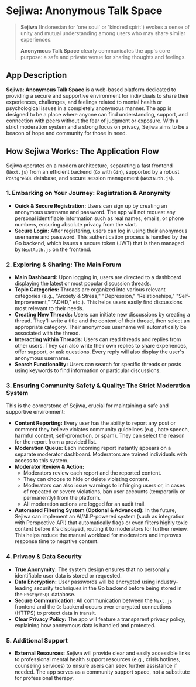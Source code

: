 # Sejiwa: Anonymous Talk Space

> **Sejiwa** (Indonesian for 'one soul' or 'kindred spirit') evokes a sense of unity and mutual understanding among users who may share similar experiences.
>
> **Anonymous Talk Space** clearly communicates the app's core purpose: a safe and private venue for sharing thoughts and feelings.

## App Description

**Sejiwa: Anonymous Talk Space** is a web-based platform dedicated to providing a secure and supportive environment for individuals to share their experiences, challenges, and feelings related to mental health or psychological issues in a completely anonymous manner. The app is designed to be a place where anyone can find understanding, support, and connection with peers without the fear of judgment or exposure. With a strict moderation system and a strong focus on privacy, Sejiwa aims to be a beacon of hope and community for those in need.

## How Sejiwa Works: The Application Flow

Sejiwa operates on a modern architecture, separating a fast frontend (`Next.js`) from an efficient backend (`Go` with `Gin`), supported by a robust `PostgreSQL` database, and secure session management (`NextAuth.js`).

### 1. Embarking on Your Journey: Registration & Anonymity

- **Quick & Secure Registration:** Users can sign up by creating an anonymous username and password. The app will not request any personal identifiable information such as real names, emails, or phone numbers, ensuring absolute privacy from the start.
- **Secure Login:** After registering, users can log in using their anonymous username and password. This authentication process is handled by the Go backend, which issues a secure token (JWT) that is then managed by `NextAuth.js` on the frontend.

### 2. Exploring & Sharing: The Main Forum

- **Main Dashboard:** Upon logging in, users are directed to a dashboard displaying the latest or most popular discussion threads.
- **Topic Categories:** Threads are organized into various relevant categories (e.g., "Anxiety & Stress," "Depression," "Relationships," "Self-Improvement," "ADHD," etc.). This helps users easily find discussions most relevant to their needs.
- **Creating New Threads:** Users can initiate new discussions by creating a thread. They'll write a title and the content of their thread, then select an appropriate category. Their anonymous username will automatically be associated with the thread.
- **Interacting within Threads:** Users can read threads and replies from other users. They can also write their own replies to share experiences, offer support, or ask questions. Every reply will also display the user's anonymous username.
- **Search Functionality:** Users can search for specific threads or posts using keywords to find information or particular discussions.

### 3. Ensuring Community Safety & Quality: The Strict Moderation System

This is the cornerstone of Sejiwa, crucial for maintaining a safe and supportive environment:

- **Content Reporting:** Every user has the ability to report any post or comment they believe violates community guidelines (e.g., hate speech, harmful content, self-promotion, or spam). They can select the reason for the report from a provided list.
- **Moderation Queue:** Each incoming report instantly appears on a separate moderator dashboard. Moderators are trained individuals with access to this system.
- **Moderator Review & Action:**
  - Moderators review each report and the reported content.
  - They can choose to hide or delete violating content.
  - Moderators can also issue warnings to infringing users or, in cases of repeated or severe violations, ban user accounts (temporarily or permanently) from the platform.
  - All moderation actions are logged for an audit trail.
- **Automated Filtering System (Optional & Advanced):** In the future, Sejiwa can implement an AI/NLP-powered system (such as integration with Perspective API) that automatically flags or even filters highly toxic content before it's displayed, routing it to moderators for further review. This helps reduce the manual workload for moderators and improves response time to negative content.

### 4. Privacy & Data Security

- **True Anonymity:** The system design ensures that no personally identifiable user data is stored or requested.
- **Data Encryption:** User passwords will be encrypted using industry-leading security techniques in the Go backend before being stored in the `PostgreSQL` database.
- **Secure Communication:** All communication between the `Next.js` frontend and the `Go` backend occurs over encrypted connections (HTTPS) to protect data in transit.
- **Clear Privacy Policy:** The app will feature a transparent privacy policy, explaining how anonymous data is handled and protected.

### 5. Additional Support

- **External Resources:** Sejiwa will provide clear and easily accessible links to professional mental health support resources (e.g., crisis hotlines, counseling services) to ensure users can seek further assistance if needed. The app serves as a community support space, not a substitute for professional therapy.
